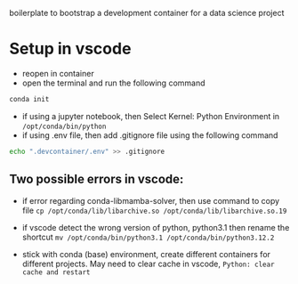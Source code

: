 boilerplate to bootstrap a development container for a data science project

# Setup in vscode
- reopen in container
- open the terminal and run the following command
```bash
conda init
```

- if using a jupyter notebook, then Select Kernel: Python Environment in `/opt/conda/bin/python`
- if using .env file, then add .gitignore file using the following command
```bash
echo ".devcontainer/.env" >> .gitignore
```

## Two possible errors in vscode:
- if error regarding conda-libmamba-solver, then use command to copy file
`cp /opt/conda/lib/libarchive.so /opt/conda/lib/libarchive.so.19`

- if vscode detect the wrong version of python, python3.1 then rename the shortcut
`mv /opt/conda/bin/python3.1 /opt/conda/bin/python3.12.2`

- stick with conda (base) environment, create different containers for different projects. May need to clear cache in vscode, `Python: clear cache and restart`